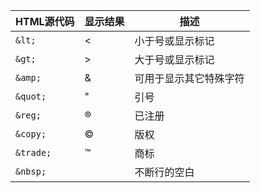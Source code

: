 |HTML源代码|	显示结果|	描述
|---|---|---|
`&lt;`|	&lt;|	小于号或显示标记
`&gt;`|	&gt;|	大于号或显示标记
`&amp;`| &amp;|	可用于显示其它特殊字符
`&quot;`|&quot;|	引号
`&reg;`|&reg;|	已注册
`&copy;`|&copy;|	版权
`&trade;`|&trade;|	商标
`&nbsp;`|&nbsp;|不断行的空白